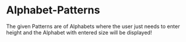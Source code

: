 # Alphabet-Patterns
The given Patterns are of Alphabets where the user just needs to enter height and the Alphabet with entered size will be displayed!

